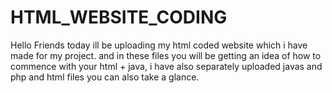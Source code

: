 # HTML_WEBSITE_CODING
Hello Friends today ill be uploading my html coded website which i have made for my project. and in these files you will be getting an idea of how to commence with your html + java, i have also separately uploaded javas and php and html files you can also take a glance.
